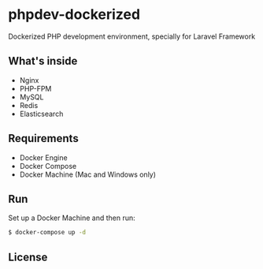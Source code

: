 # phpdev-dockerized

Dockerized PHP development environment, specially for Laravel Framework

## What's inside

- Nginx
- PHP-FPM
- MySQL
- Redis
- Elasticsearch

## Requirements

- Docker Engine
- Docker Compose
- Docker Machine (Mac and Windows only)

## Run

Set up a Docker Machine and then run:

```sh
$ docker-compose up -d
```

## License




